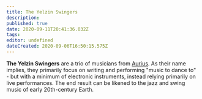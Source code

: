 ```yaml
---
title: The Yelzin Swingers
description: 
published: true
date: 2020-09-11T20:41:36.032Z
tags: 
editor: undefined
dateCreated: 2020-09-06T16:50:15.575Z
---
```


**The Yelzin Swingers** are a trio of musicians from [Aurius](/countries/aurius "wikilink"). As their name implies, they primarily focus on writing and performing "music to dance to" - but with a minimum of electronic instruments, instead relying primarily on live performances. The end result can be likened to the jazz and swing music of early 20th-century Earth.